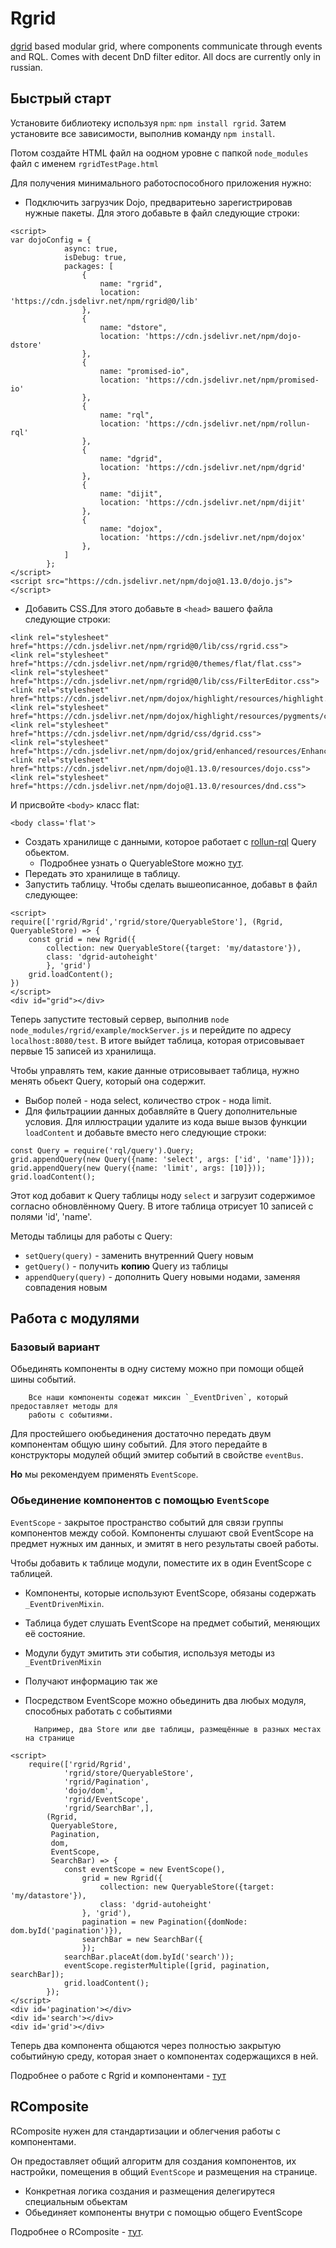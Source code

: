# Rgrid
[dgrid](http://dgrid.io/) based modular grid, where components communicate through
events and RQL. Comes with decent DnD filter editor. All docs are currently only in russian.

## Быстрый старт
Установите библиотеку используя `npm`: `npm install rgrid`. Затем установите
все зависимости, выполнив команду `npm install`.

Потом создайте HTML файл на оодном уровне с папкой `node_modules` файл с именем
`rgridTestPage.html`

Для получения минимального работоспособного приложения нужно:
* Подключить загрузчик Dojo, предваритеьно зарегистрировав нужные пакеты.
Для этого добавьте в файл следующие строки:
```
<script>
var dojoConfig = {
			async: true,
			isDebug: true,
			packages: [
				{
					name: "rgrid",
					location: 'https://cdn.jsdelivr.net/npm/rgrid@0/lib'
				},
				{
					name: "dstore",
					location: 'https://cdn.jsdelivr.net/npm/dojo-dstore'
				},
				{
					name: "promised-io",
					location: 'https://cdn.jsdelivr.net/npm/promised-io'
				},
				{
					name: "rql",
					location: 'https://cdn.jsdelivr.net/npm/rollun-rql'
				},
				{
					name: "dgrid",
					location: 'https://cdn.jsdelivr.net/npm/dgrid'
				},
				{
					name: "dijit",
					location: 'https://cdn.jsdelivr.net/npm/dijit'
				},
				{
					name: "dojox",
					location: 'https://cdn.jsdelivr.net/npm/dojox'
				},
			]
		};
</script>
<script src="https://cdn.jsdelivr.net/npm/dojo@1.13.0/dojo.js"></script>
```
* Добавить CSS.Для этого добавьте в `<head>` вашего файла следующие строки:
```
<link rel="stylesheet" href="https://cdn.jsdelivr.net/npm/rgrid@0/lib/css/rgrid.css">
<link rel="stylesheet" href="https://cdn.jsdelivr.net/npm/rgrid@0/themes/flat/flat.css">
<link rel="stylesheet" href="https://cdn.jsdelivr.net/npm/rgrid@0/lib/css/FilterEditor.css">
<link rel="stylesheet" href="https://cdn.jsdelivr.net/npm/dojox/highlight/resources/highlight.css">
<link rel="stylesheet" href="https://cdn.jsdelivr.net/npm/dojox/highlight/resources/pygments/colorful.css">
<link rel="stylesheet" href="https://cdn.jsdelivr.net/npm/dgrid/css/dgrid.css">
<link rel="stylesheet" href="https://cdn.jsdelivr.net/npm/dojox/grid/enhanced/resources/EnhancedGrid_rtl.css">
<link rel="stylesheet" href="https://cdn.jsdelivr.net/npm/dojo@1.13.0/resources/dojo.css">
<link rel="stylesheet" href="https://cdn.jsdelivr.net/npm/dojo@1.13.0/resources/dnd.css">
```
И присвойте `<body>` класс flat:
```
<body class='flat'>
```
* Создать хранилище с данными, которое работает с [rollun-rql](https://github.com/rollun-com/rollun-rql)
Query обьектом.
    * Подробнее узнать о QueryableStore можно [тут](./docs/QueryableStore.md).
* Передать это хранилище в таблицу.
* Запустить таблицу.
Чтобы сделать вышеописанное, добавьт в файл следующее:
```
<script>
require(['rgrid/Rgrid','rgrid/store/QueryableStore'], (Rgrid, QueryableStore) => {
    const grid = new Rgrid({
        collection: new QueryableStore({target: 'my/datastore'}),
        class: 'dgrid-autoheight'
        }, 'grid')
    grid.loadContent();
})
</script>
<div id="grid"></div>
```
Теперь запустите тестовый сервер, выполнив `node node_modules/rgrid/example/mockServer.js`
и перейдите по адресу `localhost:8080/test`. В итоге выйдет таблица, которая
отрисовывает первые 15 записей из хранилища.

Чтобы управлять тем, какие данные отрисовывает таблица, нужно менять обьект
Query, который она содержит.
* Выбор полей - нода select, количество строк - нода limit.
* Для фильтрациии данных добавляйте в Query дополнительные условия.
Для иллюстрации удалите из кода выше вызов функции `loadContent` и добавьте
вместо него следующие строки:
```
const Query = require('rql/query').Query;
grid.appendQuery(new Query({name: 'select', args: ['id', 'name']}));
grid.appendQuery(new Query({name: 'limit', args: [10]}));
grid.loadContent();
```
Этот код добавит к Query таблицы ноду `select` и загрузит содержимое согласно обновлённому Query.
В итоге таблица отрисует 10 записей с полями 'id', 'name'.

Методы таблицы для работы с Query:
* `setQuery(query)` - заменить внутренний Query новым
* `getQuery()` - получить **копию** Query из таблицы
* `appendQuery(query)` - дополнить Query новыми нодами, заменяя совпадения новым

## Работа с модулями
### Базовый вариант
Обьединять компоненты в одну систему можно при помощи общей шины событий.

        Все наши компоненты содежат миксин `_EventDriven`, который предоставляет методы для
        работы с событиями.

Для простейшего оюбьединения достаточно передать двум компонентам общую шину событий.
Для этого передайте в конструкторы модулей общий эмитер событий в свойстве `eventBus`.

**Но** мы рекомендуем применять `EventScope`.

### Обьединение компонентов с помощью `EventScope`
`EventScope` - закрытое пространство событий для связи группы компонентов между собой.
Компоненты слушают свой EventScope на предмет нужных им данных, и эмитят в него
результаты своей работы.

Чтобы добавить к таблице модули, поместите их в один EventScope с таблицей.
* Компоненты, которые используют EventScope, обязаны содержать `_EventDrivenMixin`.
* Таблица будет слушать EventScope на предмет событий, меняющих её состояние.
* Модули будут эмитить эти события, используя методы из `_EventDrivenMixin`
* Получают информацию так же
* Посредством EventScope можно обьединить два любых модуля, способных работать с событиями

        Например, два Store или две таблицы, размещённые в разных местах на странице

```
<script>
	require(['rgrid/Rgrid',
			'rgrid/store/QueryableStore',
			'rgrid/Pagination',
			'dojo/dom',
			'rgrid/EventScope',
			'rgrid/SearchBar',],
		(Rgrid,
		 QueryableStore,
		 Pagination,
		 dom,
		 EventScope,
		 SearchBar) => {
			const eventScope = new EventScope(),
				grid = new Rgrid({
					collection: new QueryableStore({target: 'my/datastore'}),
					class: 'dgrid-autoheight'
				}, 'grid'),
				pagination = new Pagination({domNode: dom.byId('pagination')}),
				searchBar = new SearchBar({
				});
			searchBar.placeAt(dom.byId('search'));
			eventScope.registerMultiple([grid, pagination, searchBar]);
			grid.loadContent();
		});
</script>
<div id='pagination'></div>
<div id='search'></div>
<div id='grid'></div>
```
Теперь два компонента общаются через полностью закрытую событийную среду,
которая знает о компонентах содержащихся в ней.

Подробнее о работе с Rgrid и компонентами - [тут](./docs/Rgrid.md)

## RComposite
RComposite нужен для стандартизации и облегчения работы с компонентами.

Он предоставляет общий алгоритм для создания компонентов, их настройки,
помещения в общий `EventScope` и размещения на странице.
* Конкретная логика создания и размещения делегирутеся специальным обьектам
* Обьединяет компоненты внутри с помощью общего EventScope

Подробнее о RComposite - [тут](./docs/Rcopmosite.md).




